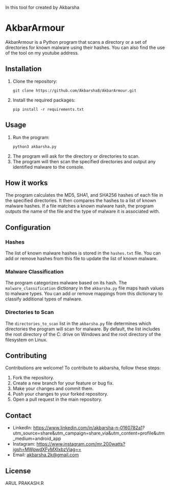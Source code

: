 In this tool for created by Akbarsha
# AkbarArmour

AkbarArmour is a Python program that scans a directory or a set of directories for known malware using their hashes.
You can also find the use of the tool on my youtube address.

## Installation

1. Clone the repository:
    ```
    git clone https://github.com/Akbarsha8/AkbarArmour.git
    ```
2. Install the required packages:
    ```
    pip install -r requirements.txt
    ```

## Usage

1. Run the program:
    ```
    python3 akbarsha.py
    ```
2. The program will ask for the directory or directories to scan.
3. The program will then scan the specified directories and output any identified malware to the console.

## How it works

The program calculates the MD5, SHA1, and SHA256 hashes of each file in the specified directories. It then compares the hashes to a list of known malware hashes. If a file matches a known malware hash, the program outputs the name of the file and the type of malware it is associated with.

## Configuration

### Hashes

The list of known malware hashes is stored in the `hashes.txt` file. You can add or remove hashes from this file to update the list of known malware.

### Malware Classification

The program categorizes malware based on its hash. The `malware_classification` dictionary in the `akbarsha.py` file maps hash values to malware types. You can add or remove mappings from this dictionary to classify additional types of malware.

### Directories to Scan

The `directories_to_scan` list in the `akbarsha.py` file determines which directories the program will scan for malware. By default, the list includes the root directory of the C: drive on Windows and the root directory of the filesystem on Linux.

## Contributing
Contributions are welcome! To contribute to akbarsha, follow these steps:

1. Fork the repository.
2. Create a new branch for your feature or bug fix.
3. Make your changes and commit them.
4. Push your changes to your forked repository.
5. Open a pull request in the main repository.


## Contact

- LinkedIn: https://www.linkedin.com/in/akbarsha-n-0160782a1? 
   utm_source=share&utm_campaign=share_via&utm_content=profile&utm_medium=android_app
- Instagram: https://www.instagram.com/mr.200watts?igsh=MWpwdXFyMXIxbzViag==
- Email: akbarsha.2k@gmail.com

## License

ARUL PRAKASH.R
